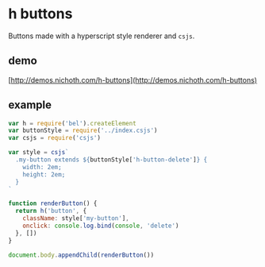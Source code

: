 # h buttons

Buttons made with a hyperscript style renderer and `csjs`.

## demo

[http://demos.nichoth.com/h-buttons](http://demos.nichoth.com/h-buttons)

## example

```js
var h = require('bel').createElement
var buttonStyle = require('../index.csjs')
var csjs = require('csjs')

var style = csjs`
  .my-button extends ${buttonStyle['h-button-delete']} {
    width: 2em;
    height: 2em;
  }
`

function renderButton() {
  return h('button', {
    className: style['my-button'],
    onclick: console.log.bind(console, 'delete')
  }, [])
}

document.body.appendChild(renderButton())
```
